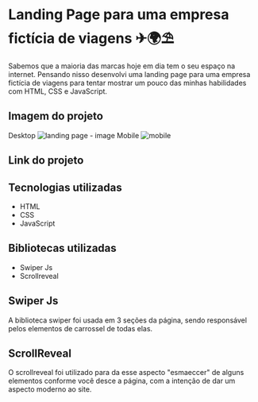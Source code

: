 # Landing Page para uma empresa fictícia de viagens ✈🌍⛱

Sabemos que a maioria das marcas hoje em dia tem o seu espaço na internet. Pensando nisso desenvolvi uma landing page para uma empresa fictícia de viagens para tentar
mostrar um pouco das minhas habilidades com HTML, CSS e JavaScript.

## Imagem do projeto
Desktop
![landing page - image](https://user-images.githubusercontent.com/89361241/198687668-20de4fd4-0be3-4e39-8cfa-fbc2f7eb28dd.png)
Mobile
![mobile](https://user-images.githubusercontent.com/89361241/198688543-12a389fb-034e-4528-ae5e-e4f77c93c333.png)

## Link do projeto

## Tecnologias utilizadas
- HTML
- CSS
- JavaScript

## Bibliotecas utilizadas
- Swiper Js 
- Scrollreveal

## Swiper Js
A biblioteca swiper foi usada em 3 seções da página, sendo responsável pelos elementos de carrossel de todas elas. 

## ScrollReveal
O scrollreveal foi utilizado para da esse aspecto "esmaeccer" de alguns elementos conforme você desce a página, com a intenção de dar um aspecto moderno ao site.
